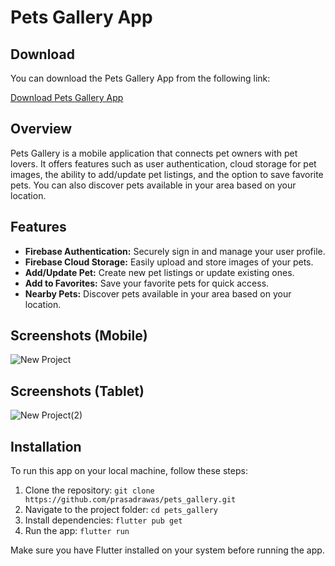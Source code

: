 # Pets Gallery App


## Download

You can download the Pets Gallery App from the following link:

[Download Pets Gallery App](https://drive.google.com/file/d/1fW0RhhpnFyg627jP-0ne5yeV-xrhz5VQ/view?usp=sharing)


## Overview

Pets Gallery is a mobile application that connects pet owners with pet lovers. It offers features such as user authentication, cloud storage for pet images, the ability to add/update pet listings, and the option to save favorite pets. You can also discover pets available in your area based on your location.


## Features

- **Firebase Authentication:** Securely sign in and manage your user profile.
- **Firebase Cloud Storage:** Easily upload and store images of your pets.
- **Add/Update Pet:** Create new pet listings or update existing ones.
- **Add to Favorites:** Save your favorite pets for quick access.
- **Nearby Pets:** Discover pets available in your area based on your location.


## Screenshots (Mobile)

![New Project](https://github.com/prasadrawas/pets_gallery/assets/78028165/4c467bdf-eb3d-42ec-ac04-e1173b08affd)



## Screenshots (Tablet)

![New Project(2)](https://github.com/prasadrawas/pets_gallery/assets/78028165/a1d2e786-9666-42a8-b0f8-713f842350d8)



## Installation

To run this app on your local machine, follow these steps:

1. Clone the repository: `git clone https://github.com/prasadrawas/pets_gallery.git`
2. Navigate to the project folder: `cd pets_gallery`
3. Install dependencies: `flutter pub get`
4. Run the app: `flutter run`

Make sure you have Flutter installed on your system before running the app.

